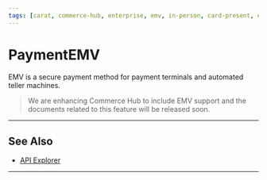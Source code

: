 ```yaml
---
tags: [carat, commerce-hub, enterprise, emv, in-person, card-present, encrypted-payment]
---
```


# PaymentEMV

EMV is a secure payment method for payment terminals and automated teller machines.

<!-- theme: danger -->
> We are enhancing Commerce Hub to include EMV support and the documents related to this feature will be released soon.

<!-- 
explain EMV, outline the requirements to submit a PaymentEMV source, reference PaymentCard for example, need JSON, request, response.
-->

---

## See Also

- [API Explorer](../api/?type=post&path=/payments/v1/charges)

---